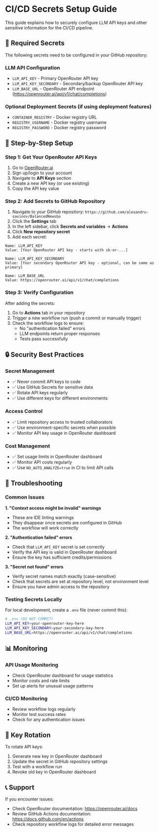 # CI/CD Secrets Setup Guide

This guide explains how to securely configure LLM API keys and other sensitive information for the CI/CD pipeline.

## 🔐 Required Secrets

The following secrets need to be configured in your GitHub repository:

### **LLM API Configuration**
- `LLM_API_KEY` - Primary OpenRouter API key
- `LLM_API_KEY_SECONDARY` - Secondary/backup OpenRouter API key  
- `LLM_BASE_URL` - OpenRouter API endpoint (https://openrouter.ai/api/v1/chat/completions)

### **Optional Deployment Secrets** (if using deployment features)
- `CONTAINER_REGISTRY` - Docker registry URL
- `REGISTRY_USERNAME` - Docker registry username
- `REGISTRY_PASSWORD` - Docker registry password

## 📝 Step-by-Step Setup

### Step 1: Get Your OpenRouter API Keys

1. Go to [OpenRouter.ai](https://openrouter.ai/)
2. Sign up/login to your account
3. Navigate to **API Keys** section
4. Create a new API key (or use existing)
5. Copy the API key value

### Step 2: Add Secrets to GitHub Repository

1. Navigate to your GitHub repository: `https://github.com/alexandru-savinov/BalancedNewsGo`
2. Click the **Settings** tab
3. In the left sidebar, click **Secrets and variables** → **Actions**
4. Click **New repository secret**
5. Add each secret:

```
Name: LLM_API_KEY
Value: [Your OpenRouter API key - starts with sk-or-...]

Name: LLM_API_KEY_SECONDARY
Value: [Your secondary OpenRouter API key - optional, can be same as primary]

Name: LLM_BASE_URL
Value: https://openrouter.ai/api/v1/chat/completions
```

### Step 3: Verify Configuration

After adding the secrets:

1. Go to **Actions** tab in your repository
2. Trigger a new workflow run (push a commit or manually trigger)
3. Check the workflow logs to ensure:
   - No "authentication failed" errors
   - LLM endpoints return proper responses
   - Tests pass successfully

## 🔒 Security Best Practices

### **Secret Management**
- ✅ Never commit API keys to code
- ✅ Use GitHub Secrets for sensitive data
- ✅ Rotate API keys regularly
- ✅ Use different keys for different environments

### **Access Control**
- ✅ Limit repository access to trusted collaborators
- ✅ Use environment-specific secrets when possible
- ✅ Monitor API key usage in OpenRouter dashboard

### **Cost Management**
- ✅ Set usage limits in OpenRouter dashboard
- ✅ Monitor API costs regularly
- ✅ Use `NO_AUTO_ANALYZE=true` in CI to limit API calls

## 🚨 Troubleshooting

### Common Issues

**1. "Context access might be invalid" warnings**
- These are IDE linting warnings
- They disappear once secrets are configured in GitHub
- The workflow will work correctly

**2. "Authentication failed" errors**
- Check that `LLM_API_KEY` secret is set correctly
- Verify the API key is valid in OpenRouter dashboard
- Ensure the key has sufficient credits/permissions

**3. "Secret not found" errors**
- Verify secret names match exactly (case-sensitive)
- Check that secrets are set at repository level, not environment level
- Ensure you have admin access to the repository

### Testing Secrets Locally

For local development, create a `.env` file (never commit this):

```bash
# .env (DO NOT COMMIT)
LLM_API_KEY=your-openrouter-key-here
LLM_API_KEY_SECONDARY=your-secondary-key-here
LLM_BASE_URL=https://openrouter.ai/api/v1/chat/completions
```

## 📊 Monitoring

### API Usage Monitoring
- Check OpenRouter dashboard for usage statistics
- Monitor costs and rate limits
- Set up alerts for unusual usage patterns

### CI/CD Monitoring
- Review workflow logs regularly
- Monitor test success rates
- Check for any authentication issues

## 🔄 Key Rotation

To rotate API keys:

1. Generate new key in OpenRouter dashboard
2. Update the secret in GitHub repository settings
3. Test with a workflow run
4. Revoke old key in OpenRouter dashboard

## 📞 Support

If you encounter issues:
- Check OpenRouter documentation: https://openrouter.ai/docs
- Review GitHub Actions documentation: https://docs.github.com/en/actions
- Check repository workflow logs for detailed error messages
